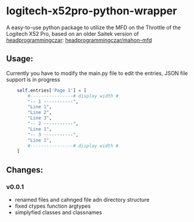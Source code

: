 # logitech-x52pro-python-wrapper

A easy-to-use python package to utilize the MFD on the Throttle of the Logitech X52 Pro, based on an older Saitek version of [headprogrammingczar](https://github.com/headprogrammingczar): [headprogrammingczar/mahon-mfd](https://github.com/headprogrammingczar/mahon-mfd)

## Usage:

Currently you have to modify the main.py file to edit the entries, JSON file support is in progress

```python
    self.entries['Page 1'] = [
        #----------------# display width #
        "-- 1 -----------",
        "Line 1",
        "Line 2",
        "Line 3",
        "-- 2 -----------",
        "Line 1",
        "-- 3 -----------",
        "Line 1",
        #----------------# display width #
    ]
```

## Changes:

### v0.0.1

* renamed files and cahnged file adn directory structure
* fixed ctypes function argtypes
* simplyfied classes and classnames